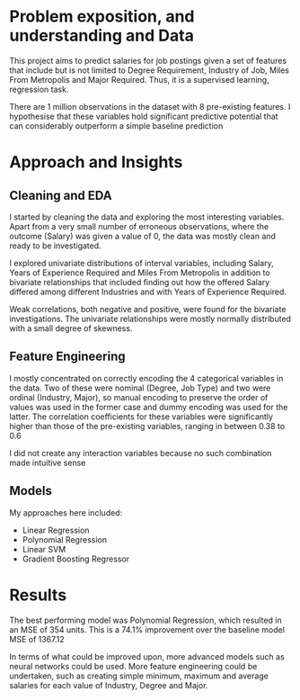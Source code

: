 # Problem exposition, and understanding and Data

This project aims to predict salaries for job postings given a set of features that include but is not limited to Degree Requirement, Industry of Job, Miles From Metropolis and Major Required. Thus, it is a supervised learning, regression task. 

There are 1 million observations in the dataset with 8 pre-existing features. I hypothesise that these variables hold significant predictive potential that can considerably outperform a simple baseline prediction

# Approach and Insights

## Cleaning and EDA

I started by cleaning the data and exploring the most interesting variables. Apart from a very small number of erroneous observations, where the outcome (Salary) was given a value of 0, the data was mostly clean and ready to be investigated. 

I explored univariate distributions of interval variables, including Salary, Years of Experience Required and Miles From Metropolis in addition to bivariate relationships that included finding out how the offered Salary differed among different Industries and with Years of Experience Required. 

Weak correlations, both negative and positive, were found for the bivariate investigations. The univariate relationships were mostly normally distributed with a small degree of skewness.

## Feature Engineering

I mostly concentrated on correctly encoding the 4 categorical variables in the data. Two of these were nominal (Degree, Job Type) and two were ordinal (Industry, Major), so manual encoding to preserve the order of values was used in the former case and dummy encoding was used for the latter. The correlation coefficients for these variables were significantly higher than those of the pre-existing variables, ranging in between 0.38 to 0.6

I did not create any interaction variables because no such combination made intuitive sense

## Models

My approaches here included:

- Linear Regression
- Polynomial Regression
- Linear SVM
- Gradient Boosting Regressor

# Results

The best performing model was Polynomial Regression, which resulted in an MSE of 354 units. This is a 74.1% improvement over the baseline model MSE of 1367.12

In terms of what could be improved upon, more advanced models such as neural networks could be used. More feature engineering could be undertaken, such as creating simple minimum, maximum and average salaries for each value of Industry, Degree and Major.
